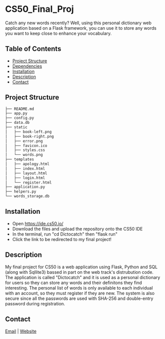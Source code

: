 # CS50_Final_Proj
Catch any new words recently? Well, using this personal dictionary web application based on
a Flask framework, you can use it to store any words you want to keep close to enhance your vocabulary.


## Table of Contents
- [Project Structure](#project-structure)
- [Dependencies](#dependencies)
- [Installation](#installation)
- [Description](#Description)
- [Contact](#contact)


## Project Structure
  ```sh
  ├── README.md
  ├── app.py
  ├── config.py
  ├── data.db
  ├── static
  │   ├── book-left.png
  │   ├── book-right.png
  │   ├── error.png
  │   ├── favicon.ico
  │   ├── styles.css
  │   └── words.png
  ├── templates
  │   ├── apology.html
  │   ├── index.html
  │   ├── layout.html
  │   ├── login.html
  │   └── register.html
  ├── application.py
  ├── helpers.py
  └── words_storage.db
  ```


## Installation
* Open https://ide.cs50.io/
* Download the files and upload the repository onto the CS50 IDE
* In the terminal, run "cd Dictocatch" then "flask run"
* Click the link to be redirected to my final project!


## Description
My final project for CS50 is a web application using Flask, Python and SQL (along with Sqllite3) bassed in part on the web track's distrubution code. The application is called "Dictocatch" and it is used as a personal dictionary for users so they can store any words and their definitons they find interesting. The personal list of words is only available to each individual with an account, so they must register if they are new. The system is also secure since all the passwords are used with SHA-256 and double-entry password during registration.


## Contact
[Email](mailto:2sagarpatel2@gmail.com) | [Website](https://sagarpatel211.github.io/)
